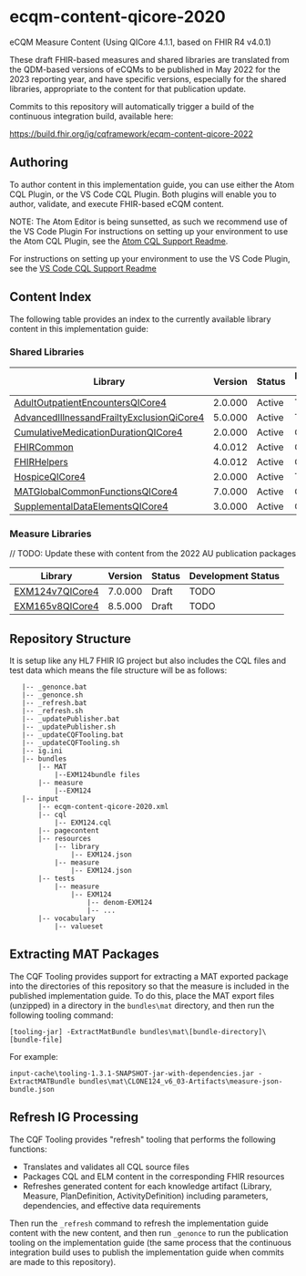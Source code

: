 # ecqm-content-qicore-2020
eCQM Measure Content (Using QICore 4.1.1, based on FHIR R4 v4.0.1)

These draft FHIR-based measures and shared libraries are translated from the QDM-based versions of eCQMs to be published in May 2022 for the 2023 reporting year, and have specific versions, especially for the shared libraries, appropriate to the content for that publication update.

Commits to this repository will automatically trigger a build of the continuous integration build, available here:

https://build.fhir.org/ig/cqframework/ecqm-content-qicore-2022

## Authoring

To author content in this implementation guide, you can use either the Atom CQL Plugin, or the VS Code CQL Plugin. Both plugins will enable you to author, validate, and execute FHIR-based eCQM content.

NOTE: The Atom Editor is being sunsetted, as such we recommend use of the VS Code Plugin
For instructions on setting up your environment to use the Atom CQL Plugin, see the [Atom CQL Support Readme](https://github.com/cqframework/atom_cql_support/blob/master/README.md).

For instructions on setting up your environment to use the VS Code Plugin, see the [VS Code CQL Support Readme](https://github.com/cqframework/vscode-cql/blob/master/README.md)

## Content Index

The following table provides an index to the currently available library content in this implementation guide:

### Shared Libraries

|Library|Version|Status|Development Status|
|----|----|----|----|
|[AdultOutpatientEncountersQICore4](input/cql/AdultOutpatientEncountersQICore4.cql)|2.0.000|Active|TODO|
|[AdvancedIllnessandFrailtyExclusionQiCore4](input/cql/AdvancedIllnessandFrailtyExclusionQICore4.cql)|5.0.000|Active|TODO|
|[CumulativeMedicationDurationQICore4](input/cql/CumulativeMedicationDurationQICore4.cql)|2.0.000|Active|Converted|
|[FHIRCommon](input/cql/FHIRCommon.cql)|4.0.012|Active|Converted|
|[FHIRHelpers](input/cql/FHIRHelpers.cql)|4.0.012|Active|Converted|
|[HospiceQICore4](input/cql/HospiceQICore4.cql)|2.0.000|Active|TODO|
|[MATGlobalCommonFunctionsQICore4](input/cql/MATGlobalCommonFunctionsQICore4.cql)|7.0.000|Active|Converted|
|[SupplementalDataElementsQICore4](input/cql/SupplementalDataElementsQICore4.cql)|3.0.000|Active|Converted|

### Measure Libraries

// TODO: Update these with content from the 2022 AU publication packages

|Library|Version|Status|Development Status|
|----|----|----|----|
|[EXM124v7QICore4](input/cql/EXM124v7QICore4.cql)|7.0.000|Draft|TODO|
|[EXM165v8QICore4](input/cql/EXM165v8QICore4.cql)|8.5.000|Draft|TODO|

## Repository Structure

It is setup like any HL7 FHIR IG project but also includes the CQL files and test data which means the file structure will be as follows:

```
   |-- _genonce.bat
   |-- _genonce.sh
   |-- _refresh.bat
   |-- _refresh.sh
   |-- _updatePublisher.bat
   |-- _updatePublisher.sh
   |-- _updateCQFTooling.bat
   |-- _updateCQFTooling.sh
   |-- ig.ini
   |-- bundles
       |-- MAT
           |--EXM124bundle files
       |-- measure
           |--EXM124
   |-- input
       |-- ecqm-content-qicore-2020.xml
       |-- cql
           |-- EXM124.cql
       |-- pagecontent
       |-- resources
           |-- library
               |-- EXM124.json
           |-- measure
               |-- EXM124.json
       |-- tests
           |-- measure
               |-- EXM124
                   |-- denom-EXM124
                   |-- ...
       |-- vocabulary
           |-- valueset
```

## Extracting MAT Packages

The CQF Tooling provides support for extracting a MAT exported package into the
directories of this repository so that the measure is included in the published
implementation guide. To do this, place the MAT export files (unzipped) in a
directory in the `bundles\mat` directory, and then run the following tooling
command:

```
[tooling-jar] -ExtractMatBundle bundles\mat\[bundle-directory]\[bundle-file]
```

For example:

```
input-cache\tooling-1.3.1-SNAPSHOT-jar-with-dependencies.jar -ExtractMATBundle bundles\mat\CLONE124_v6_03-Artifacts\measure-json-bundle.json
```

## Refresh IG Processing

The CQF Tooling provides "refresh" tooling that performs the following functions:

* Translates and validates all CQL source files
* Packages CQL and ELM content in the corresponding FHIR resources
* Refreshes generated content for each knowledge artifact (Library, Measure, PlanDefinition, ActivityDefinition) including parameters, dependencies, and effective data requirements

Then run the `_refresh` command to refresh the implementation guide content with the new content, and then run `_genonce` to run the publication tooling on the implementation guide (the same process that the continuous integration build uses to publish the implementation guide when commits are made to this repository).
